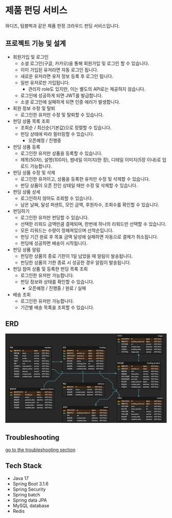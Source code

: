 # 제품 펀딩 서비스
와디즈, 텀블벅과 같은 제품 한정 크라우드 펀딩 서비스입니다.

## 프로젝트 기능 및 설계
- 회원가입 및 로그인
  - 소셜 로그인(구글, 카카오)을 통해 회원가입 및 로그인 할 수 있습니다.
  - 이미 가입된 유저라면 자동 로그인 됩니다.
  - 새로운 유저라면 유저 정보 등록 후 로그인 됩니다.
  - 일반 유저로만 가입됩니다.
    - 관리자 role도 있지만, 이는 별도의 API로는 제공하지 않습니다.
  - 로그인에 성공하게 되면 JWT를 발급합니다.
  - 소셜 로그인에 실패하게 되면 인증 에러가 발생합니다.
- 회원 정보 수정 및 탈퇴
  - 로그인한 유저만 수정 및 탈퇴할 수 있습니다.
- 펀딩 상품 목록 조회
  - 조회순 / 최신순(기본값)으로 정렬할 수 있습니다.
  - 펀딩 상태에 따라 필터링할 수 있습니다.
    - 오픈예정 / 진행중
- 펀딩 상품 등록
  - 로그인한 유저만 상품을 등록할 수 있습니다.
  - 제목(50자), 설명(100자), 썸네일 이미지(한 장), 디테일 이미지(5장 이내)로 업로드 가능합니다.
- 펀딩 상품 수정 및 삭제
  - 로그인한 유저이고, 상품을 등록한 유저만 수정 및 삭제할 수 있습니다.
  - 펀딩 상품이 오픈 전인 상태일 때만 수정 및 삭제할 수 있습니다.
- 펀딩 상품 상세
  - 로그인하지 않아도 조회할 수 있습니다.
  - 남은 날짜, 달성 퍼센트, 모인 금액, 후원자수, 조회수를 확인할 수 있습니다.
- 펀딩하기
  - 로그인한 유저만 펀딩할 수 있습니다.
  - 선택한 리워드 금액만큼 결제되며, 한번에 하나의 리워드만 선택할 수 있습니다.
  - 모든 리워드는 수량이 정해져있으며 선착순입니다.
  - 펀딩 기간 완료 후 목표 금액 달성에 실패하면 자동으로 결제가 취소됩니다.
  - 펀딩에 성공하면 배송이 시작됩니다.
- 펀딩 상품 알림
  - 펀딩한 상품의 종료 기한이 1일 남았을 때 알림이 발송됩니다.
  - 펀딩한 상품의 기한 종료 시 성공한 경우 알림이 발송됩니다.
- 펀딩 참여 상품 및 등록한 펀딩 목록 조회
  - 로그인한 유저만 가능합니다.
  - 펀딩 정보와 상태를 확인할 수 있습니다.
    - 오픈예정 / 진행중 / 완료 / 실패
- 배송 조회
  - 로그인한 유저만 가능합니다.
  - 기간별 배송 목록을 조회할 수 있습니다.

## ERD
![erd](doc/img/funding_erd.png)

## Troubleshooting
[go to the troubleshooting section](doc/trouble_shooting.md)

## Tech Stack
- Java 17
- Spring Boot 3.1.6
- Spring Security
- Spring batch
- Spring data JPA
- MySQL database
- Redis
